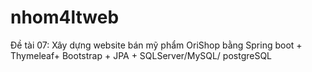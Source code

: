 # nhom4ltweb
Đề tài 07: Xây dựng website bán mỹ phẩm OriShop bằng Spring boot + Thymeleaf+ Bootstrap + JPA + SQLServer/MySQL/ postgreSQL
